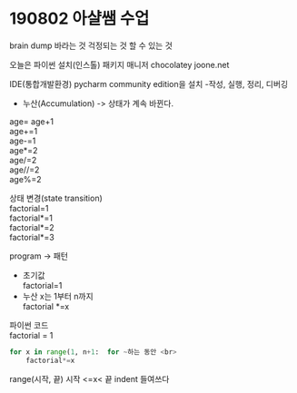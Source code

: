 # 190802 아샬쌤 수업
brain dump
바라는 것 걱정되는 것 할 수 있는 것

오늘은 파이썬 설치(인스톨)
패키지 매니저 chocolatey
joone.net

IDE(통합개발환경) pycharm community edition을 설치
-작성, 실행, 정리, 디버깅


* 누산(Accumulation)
-> 상태가 계속 바뀐다.

age= age+1 <br>
age+=1 <br>
age-=1 <br>
age*=2 <br>
age/=2 <br>
age//=2 <br>
age%=2 <br>

상태 변경(state transition) <br>
factorial=1 <br>
factorial*=1 <br>
factorial*=2 <br>
factorial*=3 <br>

program -> 패턴

* 초기값 <br>
factorial=1
* 누산 x는 1부터 n까지<br>
factorial *=x

파이썬 코드<br>
factorial = 1 <br>
```python
for x in range(1, n+1:  for ~하는 동안 <br>
    factorial*=x
```
range(시작, 끝) 시작 <=x< 끝
indent 들여쓰다
